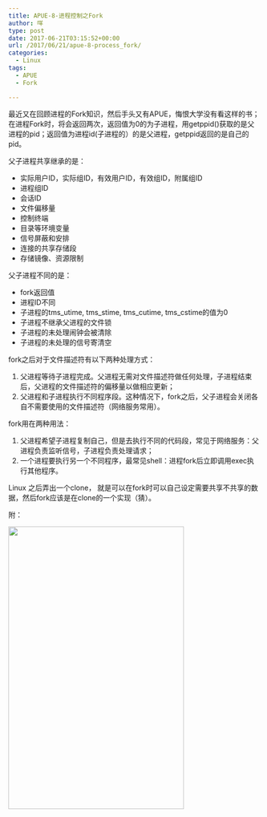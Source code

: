 ```yaml
---
title: APUE-8-进程控制之Fork
author: 咩
type: post
date: 2017-06-21T03:15:52+00:00
url: /2017/06/21/apue-8-process_fork/
categories:
  - Linux
tags:
  - APUE
  - Fork

---
```

最近又在回顾进程的Fork知识，然后手头又有APUE，悔恨大学没有看这样的书；在进程Fork时，将会返回两次，返回值为0的为子进程，用getppid()获取的是父进程的pid；返回值为进程id(子进程的）的是父进程，getppid返回的是自己的pid。
  
父子进程共享继承的是：

  * 实际用户ID，实际组ID，有效用户ID，有效组ID，附属组ID
  * 进程组ID
  * 会话ID
  * 文件偏移量
  * 控制终端
  * 目录等环境变量
  * 信号屏蔽和安排
  * 连接的共享存储段
  * 存储镜像、资源限制

父子进程不同的是：

  * fork返回值
  * 进程ID不同
  * 子进程的tms\_utime, tms\_stime, tms\_cutime, tms\_cstime的值为0
  * 子进程不继承父进程的文件锁
  * 子进程的未处理闹钟会被清除
  * 子进程的未处理的信号寄清空

fork之后对于文件描述符有以下两种处理方式：

  1. 父进程等待子进程完成。父进程无需对文件描述符做任何处理，子进程结束后，父进程的文件描述符的偏移量以做相应更新；
  2. 父进程和子进程执行不同程序段。这种情况下，fork之后，父子进程会关闭各自不需要使用的文件描述符（网络服务常用）。

fork用在两种用法：

  1. 父进程希望子进程复制自己，但是去执行不同的代码段，常见于网络服务：父进程负责监听信号，子进程负责处理请求；
  2. 一个进程要执行另一个不同程序，最常见shell：进程fork后立即调用exec执行其他程序。

Linux 之后弄出一个clone， 就是可以在fork时可以自己设定需要共享不共享的数据，然后fork应该是在clone的一个实现（猜）。

附：

<img class="aligncenter wp-image-1154" src="http://www.buhuipao.com/wp-content/uploads/2017/06/A45BF8EE-69A3-4A82-9277-2FBEBCA2FF66.jpg" alt="" width="350" height="564" srcset="http://www.buhuipao.com/wp-content/uploads/2017/06/A45BF8EE-69A3-4A82-9277-2FBEBCA2FF66.jpg 392w, http://www.buhuipao.com/wp-content/uploads/2017/06/A45BF8EE-69A3-4A82-9277-2FBEBCA2FF66-93x150.jpg 93w, http://www.buhuipao.com/wp-content/uploads/2017/06/A45BF8EE-69A3-4A82-9277-2FBEBCA2FF66-186x300.jpg 186w" sizes="(max-width: 350px) 100vw, 350px" />